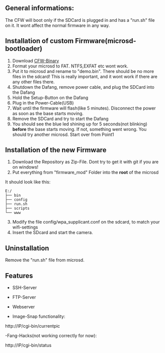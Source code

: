 ## General informations:

The CFW will boot only if the SDCard is plugged in and has a "run.sh" file on it. It wont affect the normal firmware in any way.

## Installation of custom Firmware(microsd-bootloader)
1. Download [CFW-Binary](/hacks/cfw/cfw-1.1.bin)
2. Format your microsd to FAT. NTFS,EXFAT etc wont work.
2. Put it to microsd and rename to "demo.bin". There should be no more files in the sdcard! This is really important, and it wont work if there are any other files there.
3. Shutdown the Dafang, remove power cable, and plug the SDCard into the Dafang
3. Hold the Setup-Button on the Dafang
4. Plug in the Power-Cable(USB)
5. Wait until the firmware will flash(like 5 minutes). Disconnect the power as soon as the base starts moving.
6. Remove the SDCard and try to start the Dafang
7. You should see the blue led shining up for 5 seconds(not blinking) **before** the base starts moving. If not, something went wrong. You should try another microsd. Start over from Point1


## Installation of the new Firmware

1. Download the Repository as Zip-File. Dont try to get it with git if you are on windows!
2. Put everything from "firmware_mod" Folder into the **root** of the microsd

It should look like this:
```
E:/
├── bin
├── config
├── run.sh
├── scripts
└── www

```

3. Modify the file config/wpa_supplicant.conf on the sdcard, to match your wifi-settings
4. Insert the SDcard and start the camera.


## Uninstallation

Remove the "run.sh" file from microsd.

## Features
- SSH-Server
- FTP-Server
- Webserver

- Image-Snap functionality:

http://IP/cgi-bin/currentpic

-Fang-Hacks(not working correctly for now):

http://IP/cgi-bin/status

